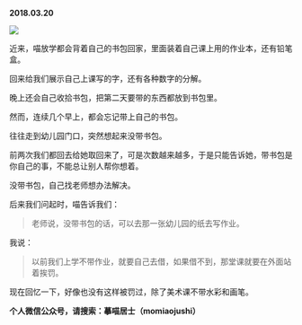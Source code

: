 
          
            
**2018.03.20**



![](//upload-images.jianshu.io/upload_images/51001-74056299614d703c.jpg)




近来，喵放学都会背着自己的书包回家，里面装着自己课上用的作业本，还有铅笔盒。

回来给我们展示自己上课写的字，还有各种数字的分解。

晚上还会自己收拾书包，把第二天要带的东西都放到书包里。

然而，连续几个早上，都会忘记带上自己的书包。

往往走到幼儿园门口，突然想起来没带书包。

前两次我们都回去给她取回来了，可是次数越来越多，于是只能告诉她，带书包是你自己的事，不能总让别人帮你想着。

没带书包，自己找老师想办法解决。

后来我们问起时，喵告诉我们：
>老师说，没带书包的话，可以去那一张幼儿园的纸去写作业。



我说：
>以前我们上学不带作业，就要自己去借，如果借不到，那堂课就要在外面站着挨罚。



现在回忆一下，好像也没有这样被罚过，除了美术课不带水彩和画笔。


**个人微信公众号，请搜索：摹喵居士（momiaojushi）**

          
        